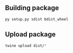 ## Building package

```sh
py setup.py sdist bdist_wheel
```

## Upload package

```sh
twine upload dist/*
```
